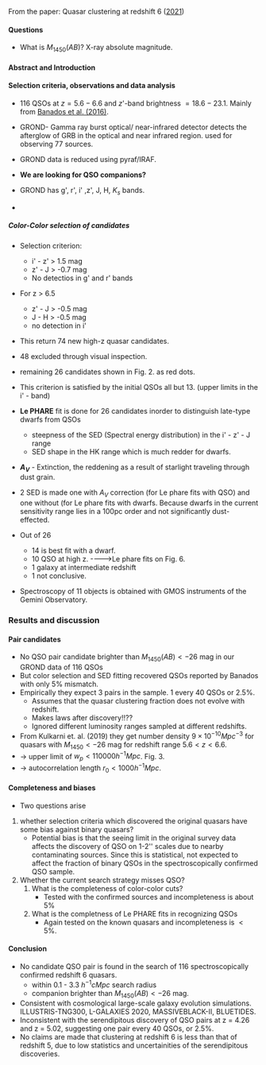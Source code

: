 From the paper: Quasar clustering at redshift 6 ([2021](https://ui.adsabs.harvard.edu/abs/2021A%26A...654A..79G/abstract))

#### Questions
- What is $M_{1450}(AB)$? X-ray absolute magnitude.

#### Abstract and Introduction

#### Selection criteria, observations and data analysis

- 116 QSOs at $z = 5.6-6.6$ and $z$'-band brightness $=18.6-23.1$. Mainly from [Banados et al. (2016)](https://iopscience.iop.org/article/10.3847/0067-0049/227/1/11).
- GROND- Gamma ray burst optical/ near-infrared detector detects the afterglow of GRB in the optical and near infrared region.  used for observing 77 sources.
- GROND data is reduced using pyraf/IRAF.
- **We are looking for QSO companions?**

- GROND has g', r', i' ,z', J, H, $K_s$ bands.
- 
##### Color-Color selection of candidates
- Selection criterion:
	- i' - z' > 1.5 mag
	- z' - J > -0.7 mag
	- No detectios in g' and r' bands
- For z > 6.5
	- z' - J > -0.5 mag
	- J - H > -0.5 mag
	- no detection in i'

- This return 74 new high-z quasar candidates.
- 48 excluded through visual inspection.
- remaining 26 candidates shown in Fig. 2. as red dots.
- This criterion is satisfied by the initial QSOs all but 13. (upper limits in the i' - band)

- **Le PHARE** fit is done for 26 candidates inorder to distinguish late-type dwarfs from QSOs
	- steepness of the SED (Spectral energy distribution) in the i' - z' - J range
	- SED shape in the HK range which is much redder for dwarfs.

- **$A_V$** - Extinction, the reddening as a result of starlight traveling through dust grain.

- 2 SED is made one with $A_V$ correction (for Le phare fits with QSO) and one without (for Le phare fits with dwarfs. Because dwarfs in the current sensitivity range lies in a 100pc order and not significantly dust-effected.
- Out of 26
	- 14 is best fit with a dwarf.
	- 10 QSO at high z.      ---->Le phare fits on Fig. 6.
	- 1 galaxy at intermediate redshift
	- 1 not conclusive.
- Spectroscopy of 11 objects is obtained with GMOS instruments of the Gemini Observatory.

### Results and discussion
#### Pair candidates
- No QSO pair candidate brighter than $M_{1450}(AB) < -26$ mag in our GROND data of 116 QSOs
- But color selection and SED fitting recovered QSOs reported by Banados with only 5% mismatch.
- Empirically they expect 3 pairs in the sample. 1 every 40 QSOs or 2.5%.
	- Assumes that the quasar clustering fraction does not evolve with redshift.
	- Makes laws after discovery!!??
	- Ignored different luminosity ranges sampled at different redshifts.
- From Kulkarni et. al. (2019) they get number density $9\times 10^{-10}Mpc^{-3}$ for quasars with $M_{1450} < -26$ mag for redshift range $5.6 < z < 6.6$. 
- $\rightarrow$ upper limit of $w_p < 110 000 h^{-1}Mpc$. Fig. 3. 
- $\rightarrow$ autocorrelation length $r_0 < 1000h^{-1}Mpc$.

#### Completeness and biases
- Two questions arise
1. whether selection criteria which discovered the original quasars have some bias against binary quasars?
	- Potential bias is that the seeing limit in the original survey data affects the discovery of QSO on 1-2'' scales due to nearby contaminating sources. Since this is statistical, not expected to affect the fraction of binary QSOs in the spectroscopically confirmed QSO sample.
2. Whether the current search strategy misses QSO?
	1. What is the completeness of color-color cuts?
		- Tested with the confirmed sources and incompleteness is about 5%
	2. What is the completness of Le PHARE fits in recognizing QSOs
		- Again tested on the known quasars and incompleteness is $<5$%.

#### Conclusion
- No candidate QSO pair is found in the search of 116 spectroscopically confirmed redshift 6 quasars.
	- within 0.1 - 3.3 $h^{-1}cMpc$ search radius
	- companion brighter than $M_{1450}(AB) < -26$ mag.
- Consistent with cosmological large-scale galaxy evolution simulations. ILLUSTRIS-TNG300, L-GALAXIES 2020, MASSIVEBLACK-II, BLUETIDES.
- Inconsistent with the serendipitous discovery of QSO pairs at z = 4.26 and z = 5.02, suggesting one pair every 40 QSOs, or 2.5%.
- No claims are made that clustering at redshift 6 is less than that of redshift 5, due to low statistics and uncertainities of the serendipitous discoveries.

